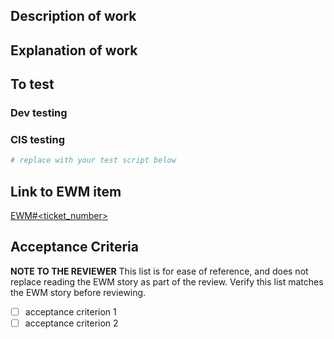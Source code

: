 ## Description of work

<!-- ANSWER
 - What is this for?
 - What purpose does it serve within data reduction?
 - How does it relate to other parts of the code, or improve the code?
 - How is it supposed to work?
-->

## Explanation of work

<!-- EXPLAIN, as it seems necessary
 - the techniques used
 - new algos/classes/variables and how were they implemented
 - the particular coding choices you made, especially where others were possible

As needed, use
  ``` python
    x
  ```
to paste code blocks.
-->

## To test

### Dev testing

<!-- ANSWER
 - What unit tests were added to cover this work?
 - Where are they, how do they work, and how do they cover the work done?
 - What parts are you uncertain about? E.g. language features used, new functions defined, etc.
-->

### CIS testing

<!-- SCRIPT
Include enough of a script that could be called from workbench to allow the CIS to ensure this works as intended.
See the existent scripts in tests/cis_tests/ for examples to get started.
Your PR is not complete until this section is filled in.
-->

``` python
# replace with your test script below
```

<!-- GUI
If testing should instead be done from the GUI, explain
 - how to access the feature in the GUI
 - what buttons to click
 - what output should be generated in both test and fail.  state the SPECIFIC text
 - what will the CIS see?  link to screenshots of both success and failure, if possible
-->

## Link to EWM item
<!-- LINK TO THE EWM HERE -->

[EWM#<ticket_number>](https://ornlrse.clm.ibmcloud.com/ccm/web/projects/Neutron%20Data%20Project%20(Change%20Management)#action=com.ibm.team.workitem.viewWorkItem&id=<ticket_number>)

<!--
Inside the EWM, paste a link to this PR in a comment there
Link to any other relevant context, such as related mantid PRs, related SNAPRed PRs, related issues, etc.
-->

## Acceptance Criteria

<!-- COPY/PASTE here the acceptance criteria from the EWM story item.
These should come from the TAB and not the description, unless they are given in a specific section of the description.
If none were given, ask the owner what they are.
Make sure they format as a checklist in your PR description.
-->

**NOTE TO THE REVIEWER** This list is for ease of reference, and does not replace reading the EWM story as part of the review.  Verify this list matches the EWM story before reviewing.
- [ ] acceptance criterion 1
- [ ] acceptance criterion 2
